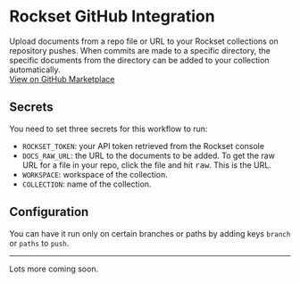 # Rockset GitHub Integration

Upload documents from a repo file or URL to your Rockset collections on repository pushes. When commits are made to a specific directory, the specific documents from the directory can be added to your collection automatically. \
[View on GitHub Marketplace](https://github.com/marketplace/add-rockset-docs)

## Secrets
You need to set three secrets for this workflow to run:
* `ROCKSET_TOKEN`: your API token retrieved from the Rockset console
* `DOCS_RAW_URL`: the URL to the documents to be added. To get the raw URL for a file in your repo, click the file and hit <kbd>raw</kbd>. This is the URL.
* `WORKSPACE`: workspace of the collection.
* `COLLECTION`: name of the collection.

## Configuration
You can have it run only on certain branches or paths by adding keys `branch` or `paths` to `push`.

***

Lots more coming soon.
